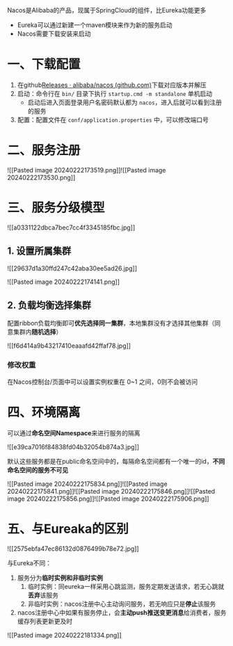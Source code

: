 Nacos是Alibaba的产品，现属于SpringCloud的组件，比Eureka功能更多

* Eureka可以通过新建一个maven模块来作为新的服务启动
* Nacos需要下载安装来启动

# 一、下载配置

1. 在github[Releases · alibaba/nacos (github.com)](https://github.com/alibaba/nacos/releases?page=1)下载对应版本并解压
2. 启动：命令行在 `bin/` 目录下执行 `startup.cmd -m standalone` 单机启动
	* 启动后进入页面登录用户名密码默认都为 `nacos`，进入后就可以看到注册的服务
3. 配置：配置文件在 `conf/application.properties` 中，可以修改端口号

# 二、服务注册

![[Pasted image 20240222173519.png]]![[Pasted image 20240222173530.png]]

# 三、服务分级模型

![[a0331122dbca7bec7cc4f3345185fbc.jpg]]

## 1. 设置所属集群

![[29637d1a30ffd247c42aba30ee5ad26.jpg]]

![[Pasted image 20240222174141.png]]

## 2. 负载均衡选择集群

配置ribbon负载均衡即可**优先选择同一集群**，本地集群没有才选择其他集群（同意集群内**随机选择**）

![[f6d414a9b43217410eaaafd42ffaf78.jpg]]

### 修改权重

在Nacos控制台/页面中可以设置实例权重在 0~1 之间，0则不会被访问

# 四、环境隔离

可以通过**命名空间Namespace**来进行服务的隔离

![[e39ca7016f84838fd04b32054b874a3.jpg]]

默认这些服务都是在public命名空间中的，每隔命名空间都有一个唯一的id，**不同命名空间的服务不可见**

![[Pasted image 20240222175834.png]]![[Pasted image 20240222175841.png]]![[Pasted image 20240222175846.png]]![[Pasted image 20240222175856.png]]![[Pasted image 20240222175906.png]]

# 五、与Eureaka的区别

![[2575ebfa47ec86132d0876499b78e72.jpg]]

与Eureka不同：

1. 服务分为**临时实例和非临时实例**
	1. 临时实例：同eureka一样采用心跳监测，服务定期发送请求，若无心跳就**丢弃**该服务
	2. 非临时实例：nacos注册中心主动询问服务，若无响应只是**停止**该服务
2. nacos注册中心中如果有服务停止，会**主动push推送变更消息**给消费者，服务缓存列表更新更及时

![[Pasted image 20240222181334.png]]